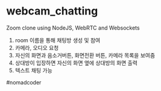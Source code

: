 # webcam_chatting
Zoom clone using NodeJS, WebRTC and Websockets

1. room 이름을 통해 채팅방 생성 및 참여
2. 카메라, 오디오 요청
3. 자신의 화면과 음소거버튼, 화면전환 버튼, 카메라 목록을 보여줌
4. 상대방이 입장하면 자신의 화면 옆에 상대방의 화면 출력
5. 텍스트 채팅 가능

#nomadcoder
